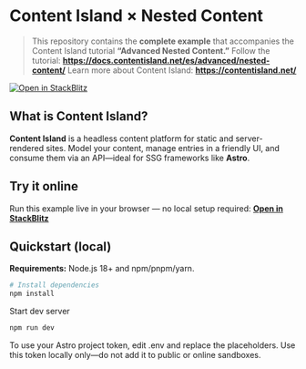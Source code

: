 # Content Island × Nested Content

> This repository contains the **complete example** that accompanies the Content Island tutorial **“Advanced Nested Content.”**
> Follow the tutorial: **https://docs.contentisland.net/es/advanced/nested-content/**
> Learn more about Content Island: **https://contentisland.net/**

[![Open in StackBlitz](https://developer.stackblitz.com/img/open_in_stackblitz.svg)](https://stackblitz.com/github/content-island/sandbox-nested-content-example?file=README.md)

## What is Content Island?
**Content Island** is a headless content platform for static and server-rendered sites.
Model your content, manage entries in a friendly UI, and consume them via an API—ideal for SSG frameworks like **Astro**.

## Try it online
Run this example live in your browser — no local setup required:
**[Open in StackBlitz](https://stackblitz.com/github/content-island/sandbox-nested-content-example?file=README.md)**

## Quickstart (local)

**Requirements:** Node.js 18+ and npm/pnpm/yarn.

```bash
# Install dependencies
npm install
```

Start dev server

```bash
npm run dev
```

To use your Astro project token, edit .env and replace the placeholders. Use this token locally only—do not add it to public or online sandboxes.
